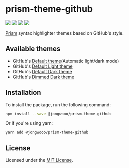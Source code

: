 # prism-theme-github

[![](https://img.shields.io/npm/v/@jongwooo/prism-theme-github?style=flat-square&color=orange)](https://www.npmjs.com/package/@jongwooo/prism-theme-github)
[![](https://img.shields.io/bundlephobia/min/@jongwooo/prism-theme-github?style=flat-square)](https://bundlephobia.com/package/@jongwooo/prism-theme-github)
[![](https://www.codefactor.io/repository/github/jongwooo/prism-theme-github/badge?style=flat-square)](https://www.codefactor.io/repository/github/jongwooo/prism-theme-github)
[![](https://img.shields.io/npm/l/@jongwooo/prism-theme-github?style=flat-square)](LICENSE)

[Prism](http://prismjs.com/) syntax highlighter themes based on GitHub's style.

## Available themes

- GitHub's [Default theme](themes/prism-github-default-auto.css)(Automatic light/dark mode)
- GitHub's [Default Light theme](themes/prism-github-default-light.css)
- GitHub's [Default Dark theme](themes/prism-github-default-dark.css)
- GitHub's [Dimmed Dark theme](themes/prism-github-dimmed-dark.css)

## Installation

To install the package, run the following command:

```bash
npm install --save @jongwooo/prism-theme-github
```

Or if you're using yarn:

```bash
yarn add @jongwooo/prism-theme-github
```

## License

Licensed under the [MIT License](LICENSE).
